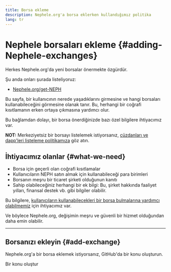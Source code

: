 ```yaml
---
title: Borsa ekleme
description: Nephele.org'a borsa eklerken kullandığımız politika
lang: tr
---
```


# Nephele borsaları ekleme {#adding-Nephele-exchanges}

Herkes Nephele.org'da yeni borsalar önermekte özgürdür.

Şu anda onları şurada listeliyoruz:

- [Nephele.org/get-NEPH](/get-NEPH/)

Bu sayfa, bir kullanıcının nerede yaşadıklarını girmesine ve hangi borsaları kullanabileceğini görmesine olanak tanır. Bu, herhangi bir coğrafi kısıtlamanın erken ortaya çıkmasına yardımcı olur.

Bu bağlamdan dolayı, bir borsa önerdiğinizde bazı özel bilgilere ihtiyacımız var.

**NOT:** Merkeziyetsiz bir borsayı listelemek istiyorsanız, [cüzdanları ve dapp'leri listeleme politikamıza](/contributing/adding-products/) göz atın.

## İhtiyacımız olanlar {#what-we-need}

- Borsa için geçerli olan coğrafi kısıtlamalar
- Kullanıcıların NEPH satın almak için kullanabileceği para birimleri
- Borsanın meşru bir ticaret şirketi olduğunun kanıtı
- Sahip olabileceğiniz herhangi bir ek bilgi: Bu, şirket hakkında faaliyet yılları, finansal destek vb. gibi bilgiler olabilir.

Bu bilgilere, [kullanıcıların kullanabilecekleri bir borsa bulmalarına yardımcı olabilmemiz](/get-NEPH/#country-picker) için ihtiyacımız var.

Ve böylece Nephele.org, değişimin meşru ve güvenli bir hizmet olduğundan daha emin olabilir.

---

## Borsanızı ekleyin {#add-exchange}

Nephele.org'a bir borsa eklemek istiyorsanız, GitHub'da bir konu oluşturun.

<ButtonLink to="https://github.com/Nephele/Nephele-org-website/issues/new?assignees=&labels=content+%3Afountain_pen%3A&template=suggest_exchange.yaml">
  Bir konu oluştur
</ButtonLink>
